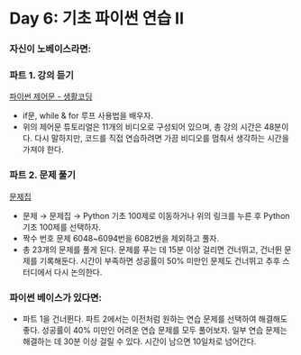 # Day 6: 기초 파이썬 연습 II

### 자신이 노베이스라면:

### 파트 1. 강의 듣기

[파이썬 제어문 - 생활코딩](https://opentutorials.org/course/4779)

- if문, while & for 루프 사용법을 배우자.
- 위의 제어문 튜토리얼은 11개의 비디오로 구성되어 있으며, 총 강의 시간은 48분이다. 다시 말하지만, 코드를 직접 연습하려면 가끔 비디오를 멈춰서 생각하는 시간을 가져야 한다.

### 파트 2. 문제 풀기

[문제집](https://codeup.kr/problemsetsol.php)

- 문제 → 문제집 → Python 기초 100제로 이동하거나 위의 링크를 누른 후 Python 기초 100제를 선택하자.
- 짝수 번호 문제 6048~6094번을 6082번을 제외하고 풀자.
- 총 23개의 문제를 풀게 된다. 문제를 푸는 데 15분 이상 걸리면 건너뛰고, 건너뛴 문제를 기록해둔다. 시간이 부족하면 성공률이 50% 미만인 문제도 건너뛰고 추후 스터디에서 다시 논의한다.

### 파이썬 베이스가 있다면:

- 파트 1을 건너뛴다. 파트 2에서는 이전처럼 원하는 연습 문제를 선택하여 해결해도 좋다. 성공률이 40% 미만인 어려운 연습 문제를 모두 풀어보자. 일부 연습 문제는 해결하는 데 30분 이상 걸릴 수 있다. 시간이 남으면 10일차로 넘어간다.